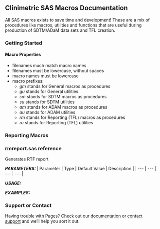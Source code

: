 ## Clinimetric SAS Macros Documentation

All SAS macros exists to save time and development! These are a mix of procedures like macros, utilities and functions that are useful during production of SDTM/ADaM data sets and TFL creation.

### Getting Started

#### Macro Properties

- filenames much match macro names
- filenames must be lowercase, without spaces
- macro names must be lowercase
- macro prefixes:
  - _gm_ stands for General macros as procedures
  - _gu_ stands for General utilities
  - _sm_ stands for SDTM macros as procedures
  - _su_ stands for SDTM utilities
  - _am_ stands for ADAM macros as procedures
  - _au_ stands for ADAM utilities
  - _rm_ stands for Reporting (TFL) macros as procedures
  - _ru_ stands for Reporting (TFL) utilities 

### Reporting Macros

### rmreport.sas reference

Generates RTF report

***PARAMETERS:***
| Parameter | Type | Default Value | Description |
| --- | --- | --- | --- |


***USAGE:***

***EXAMPLES:***





### Support or Contact

Having trouble with Pages? Check out our [documentation](https://docs.github.com/categories/github-pages-basics/) or [contact support](https://support.github.com/contact) and we’ll help you sort it out.
